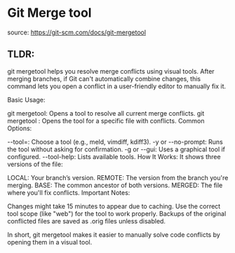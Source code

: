 # Git Merge tool
source: https://git-scm.com/docs/git-mergetool

## TLDR:
git mergetool helps you resolve merge conflicts using visual tools. After merging branches, if Git can't automatically combine changes, this command lets you open a conflict in a user-friendly editor to manually fix it.

Basic Usage:

git mergetool: Opens a tool to resolve all current merge conflicts.
git mergetool <file>: Opens the tool for a specific file with conflicts.
Common Options:

--tool=<tool>: Choose a tool (e.g., meld, vimdiff, kdiff3).
-y or --no-prompt: Runs the tool without asking for confirmation.
-g or --gui: Uses a graphical tool if configured.
--tool-help: Lists available tools.
How It Works:
It shows three versions of the file:

LOCAL: Your branch’s version.
REMOTE: The version from the branch you're merging.
BASE: The common ancestor of both versions.
MERGED: The file where you'll fix conflicts.
Important Notes:

Changes might take 15 minutes to appear due to caching.
Use the correct tool scope (like "web") for the tool to work properly.
Backups of the original conflicted files are saved as .orig files unless disabled.

In short, git mergetool makes it easier to manually solve code conflicts by opening them in a visual tool.